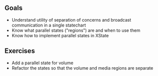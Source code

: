 ## Goals

- Understand utility of separation of concerns and broadcast communication in a single statechart
- Know what parallel states ("regions") are and when to use them
- Know how to implement parallel states in XState

## Exercises

- Add a parallel state for volume
- Refactor the states so that the volume and media regions are separate
